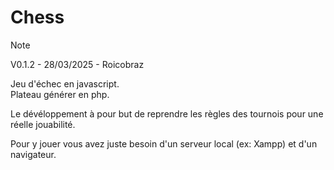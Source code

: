 # Chess

> [!NOTE]
> V0.1.2 -
> 28/03/2025 -
> Roicobraz 

Jeu d'échec en javascript.  
Plateau générer en php.

Le dévéloppement à pour but de reprendre les règles des tournois pour une réelle jouabilité.

Pour y jouer vous avez juste besoin d'un serveur local (ex: Xampp) et d'un navigateur.
